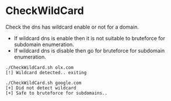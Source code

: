 # CheckWildCard 

Check the dns has wildcard enable or not for a domain.  

* If wildcard dns is enable then it is not suitable to bruteforce for subdomain enumeration.   
* If wildcard dns is disable then go for bruteforce for subdomain enumeration.  

```
./CheckWildCard.sh olx.com
[!] Wildcard detected.. exiting
```  

```   
./CheckWildCard.sh google.com  
[+] Did not detect wildcard
[+] Safe to bruteforce for subdomains..
```  

